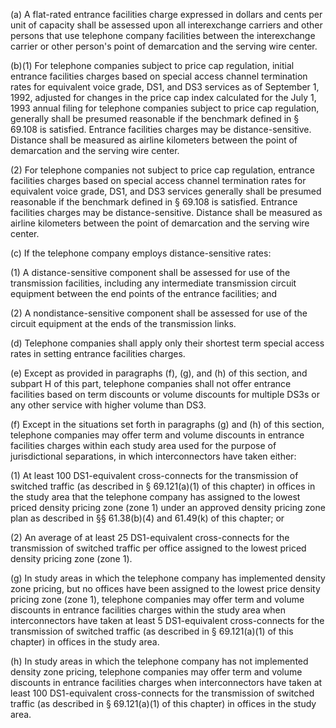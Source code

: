 (a) A flat-rated entrance facilities charge expressed in dollars and cents per unit of capacity shall be assessed upon all interexchange carriers and other persons that use telephone company facilities between the interexchange carrier or other person's point of demarcation and the serving wire center.
              

(b)(1) For telephone companies subject to price cap regulation, initial entrance facilities charges based on special access channel termination rates for equivalent voice grade, DS1, and DS3 services as of September 1, 1992, adjusted for changes in the price cap index calculated for the July 1, 1993 annual filing for telephone companies subject to price cap regulation, generally shall be presumed reasonable if the benchmark defined in § 69.108 is satisfied. Entrance facilities charges may be distance-sensitive. Distance shall be measured as airline kilometers between the point of demarcation and the serving wire center.

(2) For telephone companies not subject to price cap regulation, entrance facilities charges based on special access channel termination rates for equivalent voice grade, DS1, and DS3 services generally shall be presumed reasonable if the benchmark defined in § 69.108 is satisfied. Entrance facilities charges may be distance-sensitive. Distance shall be measured as airline kilometers between the point of demarcation and the serving wire center.

(c) If the telephone company employs distance-sensitive rates:

(1) A distance-sensitive component shall be assessed for use of the transmission facilities, including any intermediate transmission circuit equipment between the end points of the entrance facilities; and

(2) A nondistance-sensitive component shall be assessed for use of the circuit equipment at the ends of the transmission links.

(d) Telephone companies shall apply only their shortest term special access rates in setting entrance facilities charges.

(e) Except as provided in paragraphs (f), (g), and (h) of this section, and subpart H of this part, telephone companies shall not offer entrance facilities based on term discounts or volume discounts for multiple DS3s or any other service with higher volume than DS3.

(f) Except in the situations set forth in paragraphs (g) and (h) of this section, telephone companies may offer term and volume discounts in entrance facilities charges within each study area used for the purpose of jurisdictional separations, in which interconnectors have taken either:

(1) At least 100 DS1-equivalent cross-connects for the transmission of switched traffic (as described in § 69.121(a)(1) of this chapter) in offices in the study area that the telephone company has assigned to the lowest priced density pricing zone (zone 1) under an approved density pricing zone plan as described in §§ 61.38(b)(4) and 61.49(k) of this chapter; or

(2) An average of at least 25 DS1-equivalent cross-connects for the transmission of switched traffic per office assigned to the lowest priced density pricing zone (zone 1).

(g) In study areas in which the telephone company has implemented density zone pricing, but no offices have been assigned to the lowest price density pricing zone (zone 1), telephone companies may offer term and volume discounts in entrance facilities charges within the study area when interconnectors have taken at least 5 DS1-equivalent cross-connects for the transmission of switched traffic (as described in § 69.121(a)(1) of this chapter) in offices in the study area.

(h) In study areas in which the telephone company has not implemented density zone pricing, telephone companies may offer term and volume discounts in entrance facilities charges when interconnectors have taken at least 100 DS1-equivalent cross-connects for the transmission of switched traffic (as described in § 69.121(a)(1) of this chapter) in offices in the study area.

